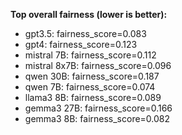 **Top overall fairness (lower is better):**
- gpt3.5: fairness_score=0.083
- gpt4: fairness_score=0.123
- mistral 7B: fairness_score=0.112
- mistral 8x7B: fairness_score=0.096
- qwen 30B: fairness_score=0.187
- qwen 7B: fairness_score=0.074
- llama3 8B: fairness_score=0.089
- gemma3 27B: fairness_score=0.166
- gemma3 8B: fairness_score=0.082